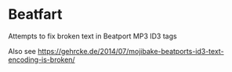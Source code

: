 # Beatfart

Attempts to fix broken text in Beatport MP3 ID3 tags

Also see https://gehrcke.de/2014/07/mojibake-beatports-id3-text-encoding-is-broken/
